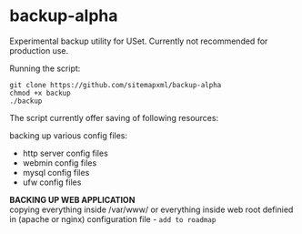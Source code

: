 # backup-alpha
Experimental backup utility for USet. Currently not recommended for production use.

Running the script:
```
git clone https://github.com/sitemapxml/backup-alpha
chmod +x backup
./backup
```

The script currently offer saving of following resources:

backing up various config files:
- http server config files
- webmin config files
- mysql config files
- ufw config files

**BACKING UP WEB APPLICATION**<br>
copying everything inside /var/www/
or everything inside web root definied in (apache or nginx) configuration file - `add to roadmap`
